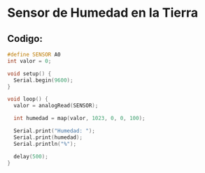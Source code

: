 # Sensor de Humedad en la Tierra

## Codigo:

```cpp
#define SENSOR A0
int valor = 0;

void setup() {
  Serial.begin(9600);
}

void loop() {
  valor = analogRead(SENSOR);

  int humedad = map(valor, 1023, 0, 0, 100);

  Serial.print("Humedad: ");
  Serial.print(humedad);
  Serial.println("%");

  delay(500);
}
```